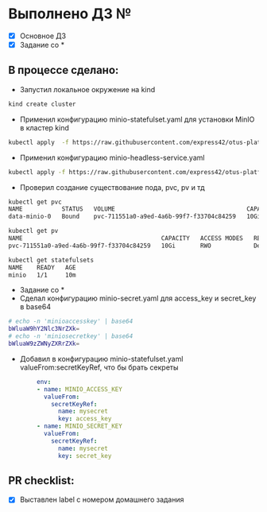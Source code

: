 # Выполнено ДЗ №

 - [x] Основное ДЗ
 - [x] Задание со *

## В процессе сделано:
 - Запустил локальное окружение на kind
```bash
kind create cluster
```
 - Применил конфигурацию minio-statefulset.yaml для установки MinIO в кластер kind
```bash
kubectl apply  -f https://raw.githubusercontent.com/express42/otus-platform-snippets/master/Module-02/Kuberenetes-volumes/minio-statefulset.yaml
```
 - Применил конфигурацию minio-headless-service.yaml
```bash
kubectl apply -f https://raw.githubusercontent.com/express42/otus-platformsnippets/master/Module-02/Kuberenetes-volumes/minio-headless-service.yaml
```
 - Проверил создание существование пода, pvc, pv и тд
```bash
kubectl get pvc
NAME           STATUS   VOLUME                                     CAPACITY   ACCESS MODES   STORAGECLASS   AGE
data-minio-0   Bound    pvc-711551a0-a9ed-4a6b-99f7-f33704c84259   10Gi       RWO            standard       6m18s

kubectl get pv
NAME                                       CAPACITY   ACCESS MODES   RECLAIM POLICY   STATUS   CLAIM                  STORAGECLASS   REASON   AGE
pvc-711551a0-a9ed-4a6b-99f7-f33704c84259   10Gi       RWO            Delete           Bound    default/data-minio-0   standard                6m22s

kubectl get statefulsets
NAME    READY   AGE
minio   1/1     10m
```
- Задание со *
- Сделал конфигурацию minio-secret.yaml для access_key и secret_key в base64
```bash
# echo -n 'minioaccesskey' | base64
bWluaW9hY2Nlc3NrZXk=
# echo -n 'miniosecretkey' | base64
bWluaW9zZWNyZXRrZXk=
```
- Добавил в конфигурацию minio-statefulset.yaml valueFrom:secretKeyRef, что бы брать секреты
```yaml
        env:
        - name: MINIO_ACCESS_KEY
          valueFrom:
            secretKeyRef:
              name: mysecret
              key: access_key
        - name: MINIO_SECRET_KEY
          valueFrom:
            secretKeyRef:
              name: mysecret
              key: secret_key
```
## PR checklist:
 - [x] Выставлен label с номером домашнего задания